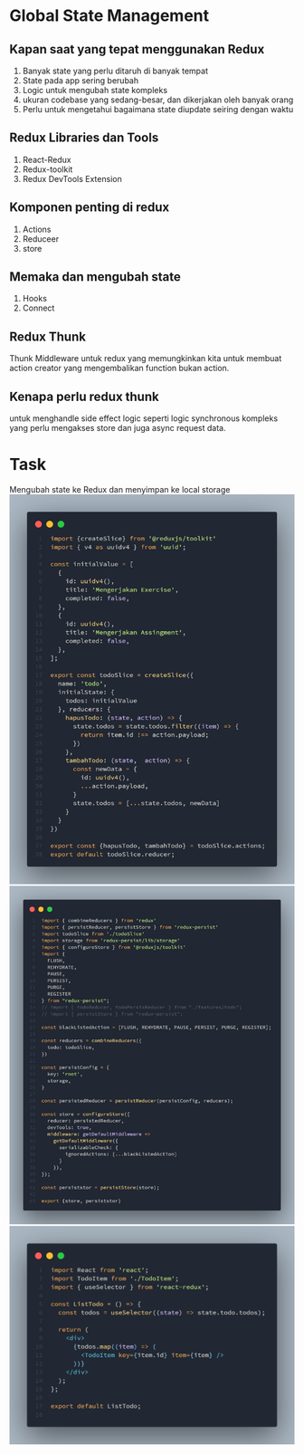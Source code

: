 # Global State Management

## Kapan saat yang tepat menggunakan Redux

1. Banyak state yang perlu ditaruh di banyak tempat
2. State pada app sering berubah
3. Logic untuk mengubah state kompleks
4. ukuran codebase yang sedang-besar, dan dikerjakan oleh banyak orang
5. Perlu untuk mengetahui bagaimana state diupdate seiring dengan waktu

## Redux Libraries dan Tools

1. React-Redux
2. Redux-toolkit
3. Redux DevTools Extension

## Komponen penting di redux

1. Actions
2. Reduceer
3. store

## Memaka dan mengubah state

1. Hooks
2. Connect

## Redux Thunk

Thunk Middleware untuk redux yang memungkinkan kita untuk membuat action creator yang mengembalikan function bukan action.

## Kenapa perlu redux thunk

untuk menghandle side effect logic seperti logic synchronous kompleks yang perlu mengakses store dan juga async request data.

# Task

Mengubah state ke Redux dan menyimpan ke local storage
![slice](./screenshot/slice.png)
![store](./screenshot/store.png)
![selector](./screenshot/selector.png)
